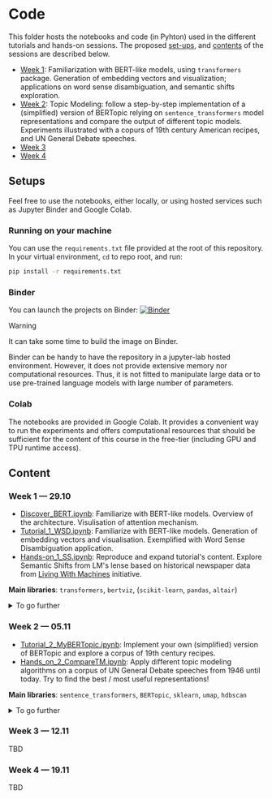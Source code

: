 # Code

This folder hosts the notebooks and code (in Pyhton) used in the different tutorials and hands-on sessions. The proposed [set-ups](#setup), and [contents](#content) of the sessions are described below.


- [Week 1](#code_week1): Familiarization with BERT-like models, using `transformers` package. Generation of embedding vectors and visualization; applications on word sense disambiguation, and semantic shifts exploration.
- [Week 2](#code_week2): Topic Modeling: follow a step-by-step implementation of a (simplified) version of BERTopic relying on `sentence_transformers` model representations and compare the output of different topic models. Experiments illustrated with a copurs of 19th century American recipes, and UN General Debate speeches.
- [Week 3](#code_week3)
- [Week 4](#code_week4)

## Setups <a name="setup"></a>

Feel free to use the notebooks, either locally, or using hosted services such as Jupyter Binder and Google Colab.

### Running on your machine

You can use the `requirements.txt` file provided at the root of this repository. In your virtual environment, `cd` to repo root, and run:

```bash
pip install -r requirements.txt
```

### Binder

You can launch the projects on Binder: [![Binder](https://mybinder.org/badge_logo.svg)](https://mybinder.org/v2/gh/d-noe/NLP_DH_PSL_Fall2025/HEAD)

> [!WARNING]
> It can take some time to build the image on Binder.

Binder can be handy to have the repository in a jupyter-lab hosted environment. However, it does not provide extensive memory nor computational resources. Thus, it is not fitted to manipulate large data or to use pre-trained language models with large number of parameters.

### Colab

The notebooks are provided in Google Colab. It provides a convenient way to run the experiments and offers computational resources that should be sufficient for the content of this course in the free-tier (including GPU and TPU runtime access).



## Content <a name="content"></a>

### Week 1 — 29.10 <a name="code_week1"></a>

- [Discover_BERT.ipynb](./1_bert_training/Discover_BERT.ipynb): Familiarize with BERT-like models. Overview of the architecture. Visulisation of attention mechanism. 
- [Tutorial_1_WSD.ipynb](./1_bert_training/Tutorial_1_WSD.ipynb): Familiarize with BERT-like models. Generation of embedding vectors and visualisation. Exemplified with Word Sense Disambiguation application.
- [Hands-on_1_SS.ipynb](./1_bert_training/Hands_on_1_SS.ipynb): Reproduce and expand tutorial's content. Explore Semantic Shifts from LM's lense based on historical newspaper data from [Living With Machines](https://livingwithmachines.ac.uk) initiative.

**Main libraries**: `transformers`, `bertviz`, (`scikit-learn`, `pandas`, `altair`)

<a name="code_supp_1"></a>
<details><summary>To go further</summary> 

- Implement the *attention mechanism* from the [*Attention is All You Need* (Vaswani et al., 2017)](https://arxiv.org/abs/1706.03762) cornerstone paper in a [Colab Notebook](https://colab.research.google.com/drive/1tm0_Usqkavr0h1Jk0f-ukcykI78xmcfW#scrollTo=tSWEk4ttUgQH) by Alexander "Sasha" Rush. Or read their detailed walkthrough post: [*The Annotated Transformer*](http://nlp.seas.harvard.edu/annotated-transformer/).

</details>

### Week 2 — 05.11 <a name="code_week2"></a>

- [Tutorial_2_MyBERTopic.ipynb](./2_topic_modeling/Tutorial_2_MyBERTopic.ipynb): Implement your own (simplified) version of BERTopic and explore a corpus of 19th century recipes.
- [Hands_on_2_CompareTM.ipynb](./2_topic_modeling/Hands_on_2_CompareTM.ipynb): Apply different topic modeling algorithms on a corpus of UN General Debate speeches from 1946 until today. Try to find the best / most useful representations!

**Main libraries**: `sentence_transformers`, `BERTopic`, `sklearn`, `umap`, `hdbscan`

<a name="code_supp_2"></a>
<details><summary>To go further</summary> 

- [Tutorial - Topic Modeling with BERTopic](https://colab.research.google.com/drive/1FieRA9fLdkQEGDIMYl0I3MCjSUKVF8C-#scrollTo=AXHLDxJdRzBi): A tutorial and overview of the different functionalities of `BERTopic` (Author unknown?).
- [Tutorial - LDA Topic Modeling with `sklearn` and visualization with `pyLDAvis`](https://nbviewer.org/github/bmabey/pyLDAvis/blob/master/notebooks/LDA%20model.ipynb).

</details>

### Week 3 — 12.11 <a name="code_week3"></a>

TBD

### Week 4 — 19.11 <a name="code_week4"></a>

TBD